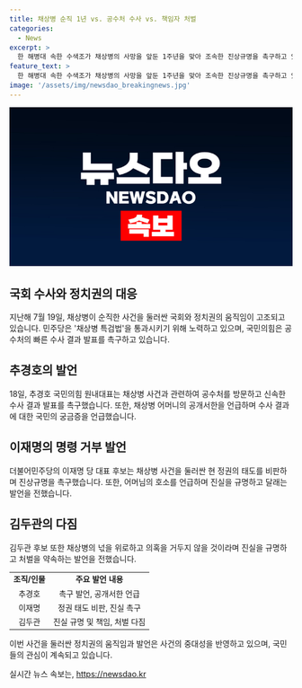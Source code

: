 ```yaml
---
title: 채상병 순직 1년 vs. 공수처 수사 vs. 책임자 처벌
categories:
  - News
excerpt: >
  한 해병대 속한 수색조가 채상병의 사망을 앞둔 1주년을 맞아 조속한 진상규명을 촉구하고 있다. 국민의힘은 공수처의 신속한 수사결과 발표를, 더불어민주당은 채상병 특검법을 통과시키려는 움직임이 있으며, 이에 관련된 정치인들의 발언과 행동이 주목을 받고 있다. 이재명과 김두관은 촉구와 다짐의 말을 전하며 관심을 모으고 있다.
feature_text: >
  한 해병대 속한 수색조가 채상병의 사망을 앞둔 1주년을 맞아 조속한 진상규명을 촉구하고 있다. 국민의힘은 공수처의 신속한 수사결과 발표를, 더불어민주당은 채상병 특검법을 통과시키려는 움직임이 있으며, 이에 관련된 정치인들의 발언과 행동이 주목을 받고 있다. 이재명과 김두관은 촉구와 다짐의 말을 전하며 관심을 모으고 있다.
image: '/assets/img/newsdao_breakingnews.jpg'
---
```


<p><img src="/assets/img/newsdao_breakingnews.jpg" alt="implanttips 속보" /></p>

<h2 data-ke-size="size26">국회 수사와 정치권의 대응</h2>

<p data-ke-size="size16">지난해 7월 19일, 채상병이 순직한 사건을 둘러싼 국회와 정치권의 움직임이 고조되고 있습니다. 민주당은 '채상병 특검법'을 통과시키기 위해 노력하고 있으며, 국민의힘은 공수처의 빠른 수사 결과 발표를 촉구하고 있습니다.</p>

<h2 data-ke-size="size26">추경호의 발언</h2>

<p data-ke-size="size16">18일, 추경호 국민의힘 원내대표는 채상병 사건과 관련하여 공수처를 방문하고 신속한 수사 결과 발표를 촉구했습니다. 또한, 채상병 어머니의 공개서한을 언급하며 수사 결과에 대한 국민의 궁금증을 언급했습니다.</p>

<h2 data-ke-size="size26">이재명의 명령 거부 발언</h2>

<p data-ke-size="size16">더불어민주당의 이재명 당 대표 후보는 채상병 사건을 둘러싼 현 정권의 태도를 비판하며 진상규명을 촉구했습니다. 또한, 어머님의 호소를 언급하며 진실을 규명하고 달래는 발언을 전했습니다.</p>

<h2 data-ke-size="size26">김두관의 다짐</h2>

<p data-ke-size="size16">김두관 후보 또한 채상병의 넋을 위로하고 의혹을 거두지 않을 것이라며 진실을 규명하고 처벌을 약속하는 발언을 전했습니다.</p>

<table>
  <tr>
    <td style="text-align: center; height: 17px;"><b>조직/인물</b></td>
    <td style="text-align: center; height: 17px;"><b>주요 발언 내용</b></td>
  </tr>
  <tr>
    <td style="text-align: center; height: 17px;">추경호</td>
    <td style="text-align: center; height: 17px;">촉구 발언, 공개서한 언급</td>
  </tr>
  <tr>
    <td style="text-align: center; height: 17px;">이재명</td>
    <td style="text-align: center; height: 17px;">정권 태도 비판, 진실 촉구</td>
  </tr>
  <tr>
    <td style="text-align: center; height: 17px;">김두관</td>
    <td style="text-align: center; height: 17px;">진실 규명 및 책임, 처벌 다짐</td>
  </tr>
</table>

<p data-ke-size="size16">이번 사건을 둘러싼 정치권의 움직임과 발언은 사건의 중대성을 반영하고 있으며, 국민들의 관심이 계속되고 있습니다.</p>
실시간 뉴스 속보는, <a href="https://newsdao.kr" rel="dofollow">https://newsdao.kr</a>


